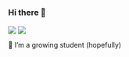 ### Hi there 👋

<!--
<a href="https://github.com/anuraghazra/github-readme-stats">
  <img align="center" src="https://github-readme-stats.vercel.app/api?username=rianwardanaputra&theme=gruvbox&show_icons=true" />
</a>
<a>
  <img align="center" src="https://github-readme-stats.vercel.app/api/top-langs/?username=rianwardanaputra&layout=compact&theme=gruvbox" />
</a>
-->
<p float="left">
  <img align="center" src="https://github-readme-stats.vercel.app/api?username=rianwardanaputra&theme=gruvbox&show_icons=true" />
  <img align="center" src="https://github-readme-stats.vercel.app/api/top-langs/?username=rianwardanaputra&layout=compact&theme=gruvbox" />
</p>

🌱 I’m a growing student (hopefully)

<!--
**RianWardanaPutra/RianWardanaPutra** is a ✨ _special_ ✨ repository because its `README.md` (this file) appears on your GitHub profile.

Here are some ideas to get you started:

- 🔭 I’m currently working on ...
- 🌱 I’m currently learning ...
- 👯 I’m looking to collaborate on ...
- 🤔 I’m looking for help with ...
- 💬 Ask me about ...
- 📫 How to reach me: ...
- 😄 Pronouns: ...
- ⚡ Fun fact: ...
-->
